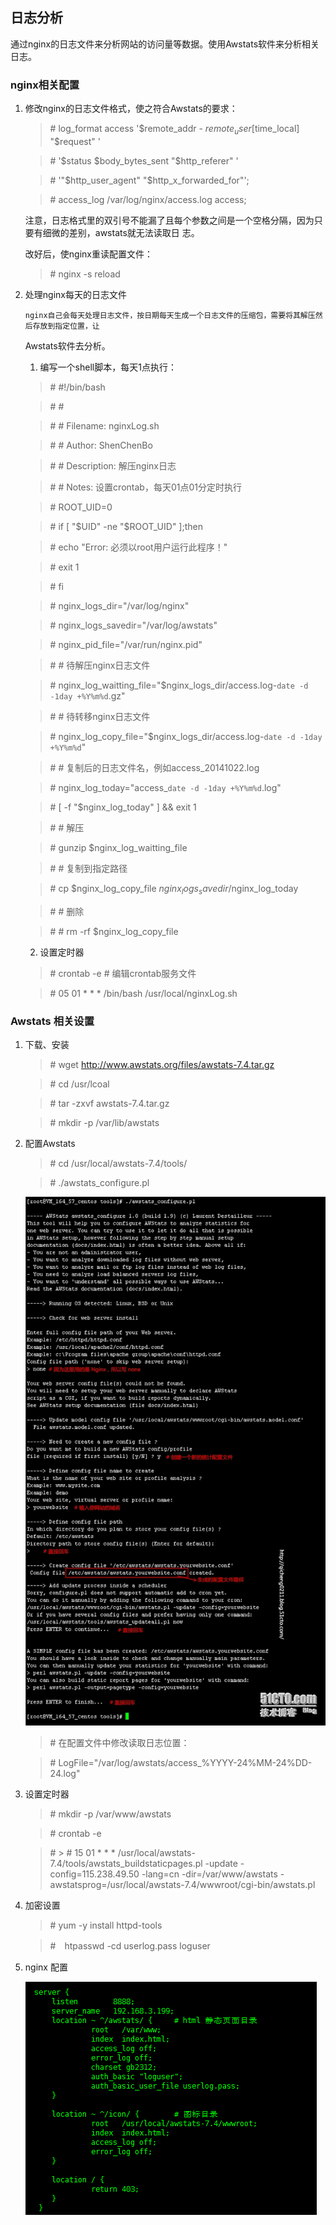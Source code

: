 ## 日志分析

通过nginx的日志文件来分析网站的访问量等数据。使用Awstats软件来分析相关日志。

### nginx相关配置

1. 修改nginx的日志文件格式，使之符合Awstats的要求：

	> \#    log_format access '$remote_addr - $remote_user [$time_local] "$request" '
        
	> \#    '$status $body_bytes_sent "$http_referer" '
        
	> \#    '"$http_user_agent" "$http_x_forwarded_for"';

	> \#    access_log /var/log/nginx/access.log access;

	注意，日志格式里的双引号不能漏了且每个参数之间是一个空格分隔，因为只要有细微的差别，awstats就无法读取日
	志。

	改好后，使nginx重读配置文件：

	> \# nginx -s reload

2. 处理nginx每天的日志文件

	   nginx自己会每天处理日志文件，按日期每天生成一个日志文件的压缩包，需要将其解压然后存放到指定位置，让
	Awstats软件去分析。

	1) 编写一个shell脚本，每天1点执行：

	> \# #!/bin/bash

	> \# #

	> \# # Filename:    nginxLog.sh

	> \# # Author:      ShenChenBo

	> \# # Description: 解压nginx日志

	> \# # Notes:       设置crontab，每天01点01分定时执行

	> \# ROOT_UID=0

	> \# if [ "$UID" -ne "$ROOT_UID" ];then
    
	> \# echo "Error: 必须以root用户运行此程序！"
    
	> \# exit 1
	
	> \# fi

	> \# nginx_logs_dir="/var/log/nginx"

	> \# nginx_logs_savedir="/var/log/awstats"

	> \# nginx_pid_file="/var/run/nginx.pid"
	
	> \# # 待解压nginx日志文件

	> \# nginx_log_waitting_file="$nginx_logs_dir/access.log-`date -d -1day +%Y%m%d`.gz"

	> \# # 待转移nginx日志文件

	> \# nginx_log_copy_file="$nginx_logs_dir/access.log-`date -d -1day +%Y%m%d`"

	> \# # 复制后的日志文件名，例如access_20141022.log

	> \# nginx_log_today="access_`date -d -1day +%Y%m%d`.log"
 
	> \# [ -f "$nginx_log_today" ] && exit 1

	> \# # 解压

	> \# gunzip $nginx_log_waitting_file

	> \# # 复制到指定路径

	> \# cp $nginx_log_copy_file $nginx_logs_savedir/$nginx_log_today

	> \# # 删除

	> \# # rm -rf $nginx_log_copy_file

	2) 设置定时器

	> \# crontab  -e   # 编辑crontab服务文件
	
	> \# 05 01 * * * /bin/bash /usr/local/nginxLog.sh

### Awstats 相关设置

1. 下载、安装

	> \# wget http://www.awstats.org/files/awstats-7.4.tar.gz

	> \# cd /usr/lcoal

	> \# tar -zxvf awstats-7.4.tar.gz

	> \# mkdir -p /var/lib/awstats

2. 配置Awstats

	> \# cd /usr/local/awstats-7.4/tools/

	> \# ./awstats_configure.pl

	![图片1 configure](Linux_LogAnalysis/awstats_configure.jpg)

	> \# 在配置文件中修改读取日志位置：

	> \# LogFile="/var/log/awstats/access_%YYYY-24%MM-24%DD-24.log"

3. 设置定时器

	> \# mkdir -p /var/www/awstats

	> \#  crontab  -e

	> \# > \# 15 01 * * * /usr/local/awstats-7.4/tools/awstats_buildstaticpages.pl -update -config=115.238.49.50 -lang=cn -dir=/var/www/awstats -awstatsprog=/usr/local/awstats-7.4/wwwroot/cgi-bin/awstats.pl

4. 加密设置

	> \# yum -y install httpd-tools

	> \#　htpasswd -cd userlog.pass loguser

5. nginx 配置

	![图片2 configure](Linux_LogAnalysis/nginx.png)


	